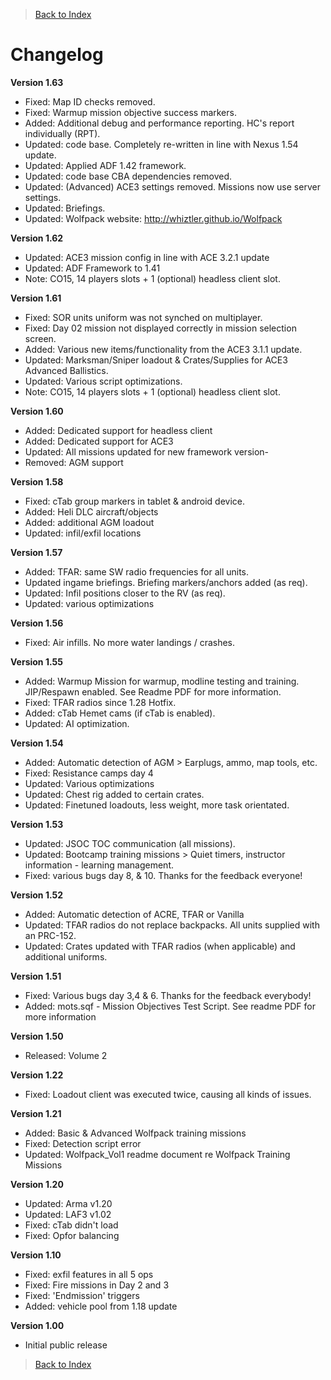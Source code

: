 > [Back to Index](https://github.com/whiztler/Wolfpack/blob/master/Readme.md)

# Changelog

**Version 1.63**
- Fixed: Map ID checks removed.
- Fixed: Warmup mission objective success markers.
- Added: Additional debug and performance reporting. HC's report individually (RPT).
- Updated: code base. Completely re-written in line with Nexus 1.54 update.
- Updated: Applied ADF 1.42 framework.
- Updated: code base CBA dependencies removed.
- Updated: (Advanced) ACE3 settings removed. Missions now use server settings.
- Updated: Briefings.
- Updated: Wolfpack website: http://whiztler.github.io/Wolfpack

**Version 1.62**
- Updated: ACE3 mission config in line with ACE 3.2.1 update 
- Updated: ADF Framework to 1.41 
- Note: CO15, 14 players slots + 1 (optional) headless client slot.

**Version 1.61**
- Fixed: SOR units uniform was not synched on multiplayer.
- Fixed: Day 02 mission not displayed correctly in mission selection screen.
- Added: Various new items/functionality from the ACE3 3.1.1 update.
- Updated: Marksman/Sniper loadout & Crates/Supplies for ACE3 Advanced Ballistics.
- Updated: Various script optimizations.
- Note: CO15, 14 players slots + 1 (optional) headless client slot.

**Version 1.60**
- Added: Dedicated support for headless client
- Added: Dedicated support for ACE3
- Updated: All missions updated for new framework version- 
- Removed: AGM support

**Version 1.58**
- Fixed: cTab group markers in tablet & android device.
- Added: Heli DLC aircraft/objects
- Added: additional AGM loadout
- Updated: infil/exfil locations

**Version 1.57**
- Added: TFAR: same SW radio frequencies for all units.
- Updated ingame briefings. Briefing markers/anchors added (as req).
- Updated: Infil positions closer to the RV (as req).
- Updated: various optimizations

**Version 1.56**
- Fixed: Air infills. No more water landings / crashes.

**Version 1.55**
- Added: Warmup Mission for warmup, modline testing and training. JIP/Respawn enabled. See Readme PDF for more information.
- Fixed: TFAR radios since 1.28 Hotfix.
- Added: cTab Hemet cams (if cTab is enabled).
- Updated: AI optimization.

**Version 1.54**
- Added: Automatic detection of AGM > Earplugs, ammo, map tools, etc.
- Fixed: Resistance camps day 4
- Updated: Various optimizations
- Updated: Chest rig added to certain crates.
- Updated: Finetuned loadouts, less weight, more task orientated.

**Version 1.53**
- Updated: JSOC TOC communication (all missions).
- Updated: Bootcamp training missions > Quiet timers, instructor information - learning management.
- Fixed: various bugs day 8, & 10. Thanks for the feedback everyone!

**Version 1.52**
- Added: Automatic detection of ACRE, TFAR or Vanilla
- Updated: TFAR radios do not replace backpacks. All units supplied with an PRC-152.
- Updated: Crates updated with TFAR radios (when applicable) and additional uniforms.

**Version 1.51**
- Fixed: Various bugs day 3,4 & 6. Thanks for the feedback everybody!
- Added: mots.sqf - Mission Objectives Test Script. See readme PDF for more information

**Version 1.50**
- Released: Volume 2

**Version 1.22**
- Fixed: Loadout client was executed twice, causing all kinds of issues.

**Version 1.21**
- Added: Basic & Advanced Wolfpack training missions
- Fixed: Detection script error
- Updated: Wolfpack_Vol1 readme document re Wolfpack Training Missions

**Version 1.20**
- Updated: Arma v1.20
- Updated: LAF3 v1.02
- Fixed: cTab didn't load
- Fixed: Opfor balancing

**Version 1.10**
- Fixed: exfil features in all 5 ops
- Fixed: Fire missions in Day 2 and 3
- Fixed: 'Endmission' triggers
- Added: vehicle pool from 1.18 update

**Version 1.00**
- Initial public release

> [Back to Index](https://github.com/whiztler/Wolfpack/blob/master/Readme.md)
